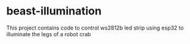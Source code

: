 # beast-illumination



This project contains code to control ws2812b led strip using esp32 to illuminate the legs of a robot crab
